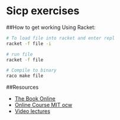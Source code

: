 Sicp exercises
==============

##How to get working
Using Racket:
```bash
# To load file into racket and enter repl
racket -f file -i

# run file
racket -f file

# Compile to binary
raco make file
```

##Resources
- [The Book Online](http://mitpress.mit.edu/sicp/full-text/book/book.html)
- [Online Course MIT ocw](http://ocw.mit.edu/courses/electrical-engineering-and-computer-science/6-001-structure-and-interpretation-of-computer-programs-spring-2005/)
- [Video lectures](http://ocw.mit.edu/courses/electrical-engineering-and-computer-science/6-001-structure-and-interpretation-of-computer-programs-spring-2005/video-lectures/)